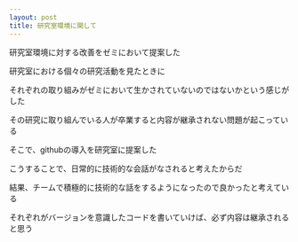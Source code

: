 ```yaml
---
layout: post
title: 研究室環境に関して
---
```


 研究室環境に対する改善をゼミにおいて提案した
 
 研究室における個々の研究活動を見たときに
 
 それぞれの取り組みがゼミにおいて生かされていないのではないかという感じがした
 
 その研究に取り組んでいる人が卒業すると内容が継承されない問題が起こっている
 
 そこで、githubの導入を研究室に提案した
 
 こうすることで、日常的に技術的な会話がなされると考えたからだ
 
 結果、チームで積極的に技術的な話をするようになったので良かったと考えている
 
それぞれがバージョンを意識したコードを書いていけば、必ず内容は継承されると思う
